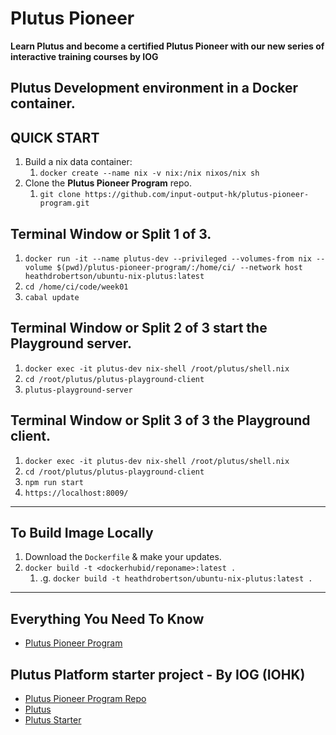 # Plutus Pioneer
__Learn Plutus and become a certified Plutus Pioneer with our new series of interactive training courses by IOG__

## Plutus Development environment in a Docker container.

## QUICK START
1. Build a nix data container:
    1. `docker create --name nix -v nix:/nix nixos/nix sh`
1. Clone the **Plutus Pioneer Program** repo.
    1. `git clone https://github.com/input-output-hk/plutus-pioneer-program.git`


## Terminal Window or Split 1 of 3.
1. `docker run -it --name plutus-dev --privileged --volumes-from nix --volume $(pwd)/plutus-pioneer-program/:/home/ci/ --network host heathdrobertson/ubuntu-nix-plutus:latest`
1. `cd /home/ci/code/week01`
1. `cabal update`


## Terminal Window or Split 2 of 3 start the Playground server.
1. `docker exec -it plutus-dev nix-shell /root/plutus/shell.nix`
1. `cd /root/plutus/plutus-playground-client`
1. `plutus-playground-server`


## Terminal Window or Split 3 of 3 the Playground client.
1. `docker exec -it plutus-dev nix-shell /root/plutus/shell.nix`
1. `cd /root/plutus/plutus-playground-client`
1. `npm run start`
1. `https://localhost:8009/`



---


## To Build Image Locally
1. Download the `Dockerfile` & make your updates.
1. `docker build -t <dockerhubid/reponame>:latest .`
    1. .g. `docker build -t heathdrobertson/ubuntu-nix-plutus:latest .`


---



## Everything You Need To Know

* [Plutus Pioneer Program](https://iohk.io/en/blog/posts/2021/04/01/everything-you-need-to-know-about-our-new-plutus-pioneer-program/)

## Plutus Platform starter project - By IOG (IOHK)

- [Plutus Pioneer Program Repo](https://github.com/input-output-hk/plutus-pioneer-program)
- [Plutus](https://github.com/input-output-hk/plutus.git)
- [Plutus Starter](https://github.com/input-output-hk/plutus-starter)
